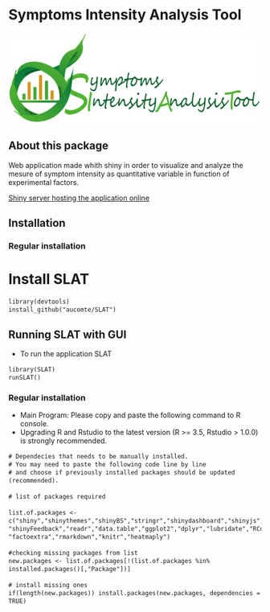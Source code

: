 
# Symptoms Intensity Analysis Tool

![LeAFtool Logo](/inst/app/www/SIATtransparent.png)


## About this package

Web application made whith shiny in order to visualize and analyze the mesure of symptom intensity as quantitative variable in function of experimental factors.

[Shiny server hosting the application online](http://bioinfo-shiny.ird.fr:3838/AnalyseSymptoms/)

## Installation
### Regular installation

# Install SLAT

```
library(devtools)
install_github("aucomte/SLAT")

```

## Running SLAT with GUI

  * To run the application SLAT

```
library(SLAT)
runSLAT()
```

### Regular installation

  * Main Program: Please copy and paste the following command to R console.
  * Upgrading R and Rstudio to the latest version (R >= 3.5, Rstudio > 1.0.0) is strongly recommended.

```
# Dependecies that needs to be manually installed.
# You may need to paste the following code line by line
# and choose if previously installed packages should be updated (recommended).

# list of packages required

list.of.packages <- c("shiny","shinythemes","shinyBS","stringr","shinydashboard","shinyjs","shinyWidgets","DT","shinyhelper","colourpicker",
"shinyFeedback","readr","data.table","ggplot2","dplyr","lubridate","RColorBrewer","shinycssloaders","plotly","ggvis","gplots","ade4",
"factoextra","rmarkdown","knitr","heatmaply")

#checking missing packages from list
new.packages <- list.of.packages[!(list.of.packages %in% installed.packages()[,"Package"])]

# install missing ones
if(length(new.packages)) install.packages(new.packages, dependencies = TRUE)

